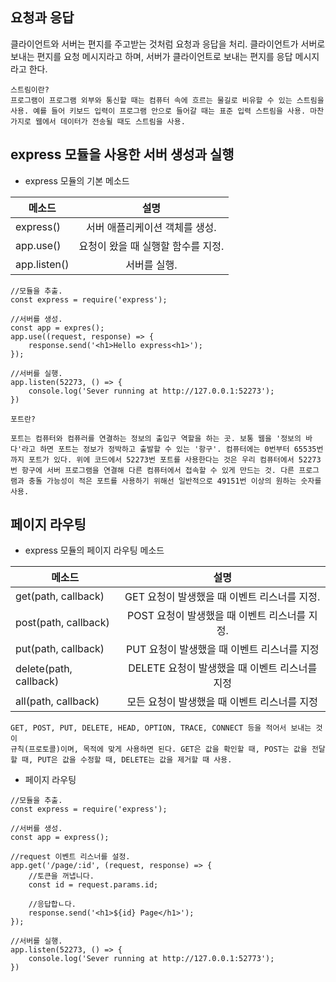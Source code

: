 ## 요청과 응답
 클라이언트와 서버는 편지를 주고받는 것처럼 요청과 응답을 처리. 클라이언트가 서버로 보내는 편지를 요청 메시지라고 하며, 서버가 클라이언트로 보내는 편지를 응답 메시지라고 한다. 

 ```
 스트림이란?
 프로그램이 프로그램 외부와 통신할 때는 컴퓨터 속에 흐르는 물길로 비유할 수 있는 스트림을 사용. 예를 들어 키보드 입력이 프로그램 안으로 들어갈 때는 표준 입력 스트림을 사용. 마찬가지로 웹에서 데이터가 전송될 때도 스트림을 사용.
 ```

## express 모듈을 사용한 서버 생성과 실행

- express 모듈의 기본 메소드

| 메소드 | 설명 |
|---|:---:|
| express() | 서버 애플리케이션 객체를 생성. | 
| app.use() | 요청이 왔을 때 실행할 함수를 지정. | 
| app.listen() | 서버를 실행. |


```JS
//모듈을 추출.
const express = require('express');

//서버를 생성.
const app = expres();
app.use((request, response) => {
    response.send('<h1>Hello express<h1>');
});

//서버를 실행.
app.listen(52273, () => {
    console.log('Sever running at http://127.0.0.1:52273');
})
```



```
포트란?

포트는 컴퓨터와 컴퓨러를 연결하는 정보의 출입구 역할을 하는 곳. 보통 웹을 '정보의 바다'라고 하면 포트는 정보가 정박하고 출발할 수 있는 '항구'. 컴퓨터에는 0번부터 65535번까지 포트가 있다. 위에 코드에서 52273번 포트를 사용한다는 것은 우리 컴퓨터에서 52273번 항구에 서버 프로그램을 연결해 다른 컴퓨터에서 접속할 수 있게 만드는 것. 다른 프로그램과 충돌 가능성이 적은 포트를 사용하기 위해선 일반적으로 49151번 이상의 원하는 숫자를 사용.
```

## 페이지 라우팅
- express 모듈의 페이지 라우팅 메소드

| 메소드 | 설명 |
|---|:---:|
| get(path, callback) | GET 요청이 발생했을 때 이벤트 리스너를 지정. |
| post(path, callback) | POST 요청이 발생했을 때 이벤트 리스너를 지정. |
| put(path, callback) | PUT 요청이 발생했을 때 이벤트 리스너를 지정 |
| delete(path, callback) | DELETE 요청이 발생했을 때 이벤트 리스너를 지정 |
| all(path, callback) | 모든 요청이 발생했을 때 이벤트 리스너를 지정 |


```
GET, POST, PUT, DELETE, HEAD, OPTION, TRACE, CONNECT 등을 적어서 보내는 것이 
규칙(프로토콜)이며, 목적에 맞게 사용하면 된다. GET은 값을 확인할 때, POST는 값을 전달할 때, PUT은 값을 수정할 때, DELETE는 값을 제거할 때 사용. 
```




- 페이지 라우팅

```JS
//모듈을 추출.
const express = require('express');

//서버를 생성.
const app = express();

//request 이벤트 리스너를 설정.
app.get('/page/:id', (request, response) => {
    //토큰을 꺼냅니다. 
    const id = request.params.id;

    //응답합ㄴ다.
    response.send('<h1>${id} Page</h1>');
});

//서버를 실행.
app.listen(52273, () => {
    console.log('Sever running at http://127.0.0.1:52773');
})
```




